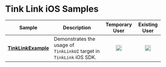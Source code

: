# Tink Link iOS Samples

|Sample|Description|Temporary User|Existing User|
|---|---|---|---|
|**[TinkLinkExample](TinkLinkExample)**|Demonstrates the usage of `TinkLinkUI` target in `TinkLink` iOS SDK.|<p align="center"><img align="center" width="20" alt="icon-check-green" src="https://user-images.githubusercontent.com/14132621/116664333-9a132080-a998-11eb-92da-0de3116551be.png"></p>|<p align="center"><img align="center" width="20" alt="icon-check-green" src="https://user-images.githubusercontent.com/14132621/116664333-9a132080-a998-11eb-92da-0de3116551be.png"></p>|
